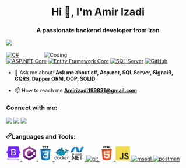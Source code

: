 <h1 align="center">Hi 👋, I'm Amir Izadi</h1>
<h3 align="center">A passionate backend developer from Iran</h3>

![](https://komarev.com/ghpvc/?username=AmirIzadi1998&color=brightgreen&style=plastic&base=500&abbreviated=true)

<img align="right" alt="Coding" width="400" src="https://media1.giphy.com/media/Y4ak9Ki2GZCbJxAnJD/giphy.gif?cid=6c09b952bhh5qss2segbd1sgze6qvs7qblgfboredo0cgtk5&ep=v1_internal_gif_by_id&rid=giphy.gif&ct=g">

[![C#](https://img.shields.io/badge/C%23-4B0082?style=flat-square&logo=c-sharp&logoColor=white)](https://docs.microsoft.com/en-us/dotnet/csharp/)
[![ASP.NET Core](https://img.shields.io/badge/ASP.NET%20Core-000000?style=flat-square&logo=aspnet&logoColor=white)](https://dotnet.microsoft.com/en-us/apps/aspnet/core)
[![Entity Framework Core](https://img.shields.io/badge/Entity%20Framework%20Core-DD0000?style=flat-square&logo=microsoft&logoColor=white)](https://docs.microsoft.com/en-us/ef/core/)
[![SQL Server](https://img.shields.io/badge/SQL%20Server-CC2927?style=flat-square&logo=microsoft-sql-server&logoColor=white)](https://www.microsoft.com/en-us/sql-server)
[![GitHub](https://img.shields.io/badge/GitHub-181717?style=flat-square&logo=github&logoColor=white)](https://github.com/)


- 💬 Ask me about:  **Ask me about c#, Asp.net, SQL Server, SignalR, CQRS, Dapper ORM, OOP, SOLID**

- 📫 How to reach me **Amirizadi199831@gmail.com**

<h3 align="left">Connect with me:</h3>
<p align="center">
 
  <a href="https://t.me/Amir199831"><img
      src="https://img.icons8.com/?size=100&id=l7PLniR__Vsn&format=png&color=000000"></a>
  <a href="mailto:Amirizadi199831@gmail.com"><img
      src="https://img.icons8.com/?size=100&id=nQ4dZIRCI0nW&format=png&color=000000"></a>
    <a href="https://https://www.instagram.com/amirizadi199831"><img
      src="https://img.icons8.com/?size=100&id=5eT5OnLluNOx&format=png&color=000000"></a>
</p>

<h3 align="left" dir="auto"><a id="user-content-languages-and-tools" class="anchor" aria-hidden="true" href="#languages-and-tools"><svg class="octicon octicon-link" viewBox="0 0 16 16" version="1.1" width="16" height="16" aria-hidden="true"><path fill-rule="evenodd" d="M7.775 3.275a.75.75 0 001.06 1.06l1.25-1.25a2 2 0 112.83 2.83l-2.5 2.5a2 2 0 01-2.83 0 .75.75 0 00-1.06 1.06 3.5 3.5 0 004.95 0l2.5-2.5a3.5 3.5 0 00-4.95-4.95l-1.25 1.25zm-4.69 9.64a2 2 0 010-2.83l2.5-2.5a2 2 0 012.83 0 .75.75 0 001.06-1.06 3.5 3.5 0 00-4.95 0l-2.5 2.5a3.5 3.5 0 004.95 4.95l1.25-1.25a.75.75 0 00-1.06-1.06l-1.25 1.25a2 2 0 01-2.83 0z"></path></svg></a>Languages and Tools:</h3>
<p align="left" dir="auto"> <a href="https://angular.io" rel="nofollow">  <a href="https://getbootstrap.com" rel="nofollow"> <img src="https://raw.githubusercontent.com/devicons/devicon/master/icons/bootstrap/bootstrap-plain-wordmark.svg" alt="bootstrap" width="40" height="40" style="max-width: 100%;"> </a> <a href="https://www.w3schools.com/cs/" rel="nofollow"> <img src="https://raw.githubusercontent.com/devicons/devicon/master/icons/csharp/csharp-original.svg" alt="csharp" width="40" height="40" style="max-width: 100%;"> </a> <a href="https://www.w3schools.com/css/" rel="nofollow"> <img src="https://raw.githubusercontent.com/devicons/devicon/master/icons/css3/css3-original-wordmark.svg" alt="css3" width="40" height="40" style="max-width: 100%;"> </a> <a href="https://www.docker.com/" rel="nofollow"> <img src="https://raw.githubusercontent.com/devicons/devicon/master/icons/docker/docker-original-wordmark.svg" alt="docker" width="40" height="40" style="max-width: 100%;"> </a> <a href="https://dotnet.microsoft.com/" rel="nofollow"> <img src="https://raw.githubusercontent.com/devicons/devicon/master/icons/dot-net/dot-net-original-wordmark.svg" alt="dotnet" width="40" height="40" style="max-width: 100%;"> </a> <a href="https://git-scm.com/" rel="nofollow"> <img src="https://www.vectorlogo.zone/logos/git-scm/git-scm-icon.svg" alt="git" width="40" height="40"  style="max-width: 100%;"> </a> <a href="https://www.w3.org/html/" rel="nofollow"> <img src="https://raw.githubusercontent.com/devicons/devicon/master/icons/html5/html5-original-wordmark.svg" alt="html5" width="40" height="40" style="max-width: 100%;"> </a> <a href="https://developer.mozilla.org/en-US/docs/Web/JavaScript" rel="nofollow"> <img src="https://raw.githubusercontent.com/devicons/devicon/master/icons/javascript/javascript-original.svg" alt="javascript" width="40" height="40" style="max-width: 100%;"> </a> <a href="https://www.mongodb.com/" rel="nofollow"> <a href="https://www.microsoft.com/en-us/sql-server" rel="nofollow"> <img src="https://www.svgrepo.com/show/303229/microsoft-sql-server-logo.svg" alt="mssql" width="40" height="40" style="max-width: 100%;"> </a> <a  style="max-width: 100%;"> </a> <a href="https://postman.com" rel="nofollow"> <img src="https://www.vectorlogo.zone/logos/getpostman/getpostman-icon.svg" alt="postman" width="40" height="40" style="max-width: 100%;"> 
</p>

<!-- <p><img align="left" src="https://github-readme-stats.vercel.app/api/top-langs?username=Mansour-VN&show_icons=true&locale=en&layout=compact" alt="Mansour-VN" /></p>

<p>&nbsp;<img align="center" src="https://github-readme-stats.vercel.app/api?username=Mansour-VN&show_icons=true&locale=en" alt="Mansour-VN" /></p>

<p><img align="center" src="https://github-readme-streak-stats.herokuapp.com/?user=Mansour-VN" alt="Mansour-VN" /></p> -->

